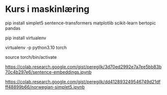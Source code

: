 

# Kurs i maskinlæring

pip install simplet5 sentence-transformers matplotlib scikit-learn bertopic pandas


pip install virtualenv

virtualenv -p python3.10 torch

source torch/bin/activate

https://colab.research.google.com/gist/peregilk/3d70ed2992e7a7ee5bb83b70c4b297e6/sentence-embeddings.ipynb

https://colab.research.google.com/gist/peregilk/dd412893249546749d21dfff48899b66/norwegian-simplet5.ipynb


